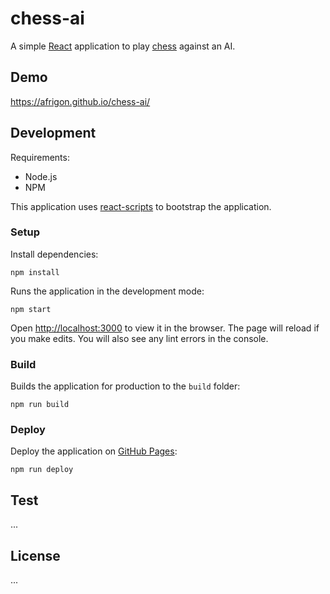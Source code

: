 # chess-ai

A simple [React](https://reactjs.org/) application to play [chess](https://en.wikipedia.org/wiki/Chess) against an AI.

## Demo

https://afrigon.github.io/chess-ai/

## Development

Requirements:

- Node.js
- NPM

This application uses [react-scripts](https://create-react-app.dev/) to bootstrap the application.

### Setup

Install dependencies:

```shell
npm install
```

Runs the application in the development mode:

```shell
npm start
```

Open [http://localhost:3000](http://localhost:3000) to view it in the browser. The page will reload if you make edits. You will also see any lint errors in the console.

### Build

Builds the application for production to the `build` folder:

```shell
npm run build
```

### Deploy

Deploy the application on [GitHub Pages](https://pages.github.com/):

```shell
npm run deploy
```

## Test

...

## License

...
